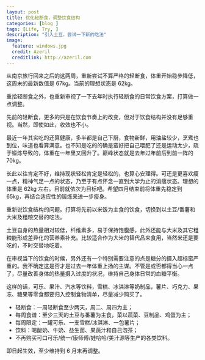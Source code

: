 ```yaml
---
layout: post
title: 优化轻断食，调整饮食结构
categories: [blog ]
tags: [Life, Try, ]
description: "引入土豆，尝试一下新的吃法"
image:
  feature: windows.jpg
  credit: Azeril
  creditlink: http://azeril.com
---
```


从南京旅行回来之后的这两周，重新尝试不算严格的轻断食，体重开始稳步降低，这周末的最新数值是 67kg。当前的理想状态是 62kg。

重拾轻断食之外，也重新审视了一下去年时执行轻断食的日常饮食方案，打算做一点调整。

先前的轻断食，更多的只是在饮食节奏上的改变，但对于饮食结构并没有足够重视。当然，即使如此，收效也不小。

最近一年其实吃的还算健康，多半都是自己下厨，食物新鲜，用油盐较少，烹煮也到位，味道也看算满意。也不知是吃的的确是蛮好把自己喂肥了还是运动太少，疏于锻炼导致的，体重在一年里又回升了。巅峰状态就是去年过年前后到前一阵的 70kg。

长此以往肯定不好，维持现状轻松肯定是轻松的，也算心安理得。可还是更喜欢瘦一点，精神气足一点的状态，乃至于有点怀念一直到大学为止的消瘦状态。理想的体重是 62kg 左右。目前就依次为目标吧。希望四月结束前将体重先稳定到 65kg，再结合适应性的锻炼来进一步瘦身。

重新说饮食结构的问题。打算将先前以米饭为主食的饮食，切换到以土豆/番薯和大米及粗粮交替的吃法。

土豆自身的热量相对较低，纤维素多，易于保持饱腹感，此外还能与大米及其它粗粮能形成差异化的营养素补充。比较适合作为大米的替代品来食用，当然米还是要吃的，不时交替地吃着。

在审视当下的饮食的时候，另外还有一个特别需要注意的点是糖分的摄入超标蛮严重的。我不确定这是否才是过去一年体重上扬的主谋。不管是或否都得当心一点了，尽量改善身体的热量摄入过度的状况，维持自己身体日常的血糖平衡。

这样的话，可乐、果汁、汽水等饮料，雪糕、冰淇淋等奶制品，薯片、巧克力、果冻、糖果等零食都要归入控制食物清单，尽量减少购买了。

- 轻断食：一周轻断食至少两天，周二、周四为主；
- 每周食谱：至少三天的土豆与番薯为主食，菜以蔬菜、豆制品、鸡蛋为主；
- 每周限定：一罐可乐、一支雪糕/冰淇淋、一包薯片；
- 饮料：喝酸奶、牛奶、益生菌、果蔬汁和自己泡茶；
- 不再购买可口可乐/统一/康师傅/娃哈哈/美汁源等生产的各类饮料。

即日起生效，至少维持到 6 月末再调整。